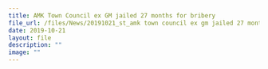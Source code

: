 ```yaml
---
title: AMK Town Council ex GM jailed 27 months for bribery
file_url: /files/News/20191021_st_amk town council ex gm jailed 27 months for bribery.pdf
date: 2019-10-21
layout: file
description: ""
image: ""
---
```

